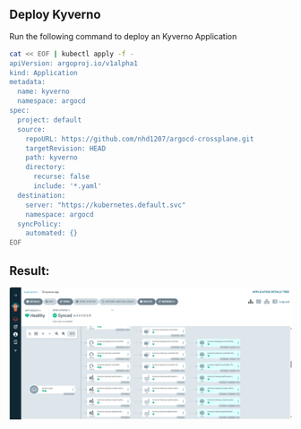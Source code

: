 ## Deploy Kyverno

Run the following command to deploy an Kyverno Application 
```bash
cat << EOF | kubectl apply -f - 
apiVersion: argoproj.io/v1alpha1
kind: Application
metadata:
  name: kyverno
  namespace: argocd
spec:
  project: default
  source:
    repoURL: https://github.com/nhd1207/argocd-crossplane.git
    targetRevision: HEAD
    path: kyverno
    directory:
      recurse: false
      include: '*.yaml'
  destination:
    server: "https://kubernetes.default.svc"
    namespace: argocd
  syncPolicy:
    automated: {}
EOF
```

## Result:

![Kyverno application](./asset/image.png)